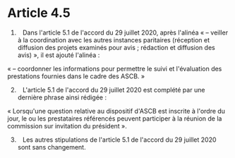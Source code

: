 # Article 4.5

1.   Dans l'article 5.1 de l'accord du 29 juillet 2020, après l'alinéa « – veiller à la coordination avec les autres instances paritaires (réception et diffusion des projets examinés pour avis ; rédaction et diffusion des avis) », il est ajouté l'alinéa :

« – coordonner les informations pour permettre le suivi et l'évaluation des prestations fournies dans le cadre des ASCB. »

2.   L'article 5.1 de l'accord du 29 juillet 2020 est complété par une dernière phrase ainsi rédigée :

« Lorsqu'une question relative au dispositif d'ASCB est inscrite à l'ordre du jour, le ou les prestataires référencés peuvent participer à la réunion de la commission sur invitation du président ».

3.   Les autres stipulations de l'article 5.1 de l'accord du 29 juillet 2020 sont sans changement.

